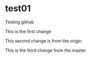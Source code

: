 # test01
Testing github

This is the first change

This second change is from the origin

This is the third change from the master
